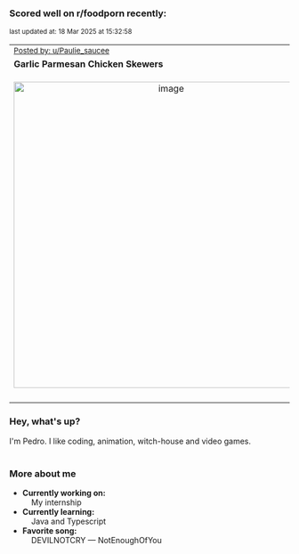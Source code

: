 ### Scored well on r/foodporn recently:

<p align="left"><sub>last updated at: 18 Mar 2025 at 15:32:58</sub></p>

|   |
| --- |
| <sub>[Posted by: u/Paulie_saucee][source]</sub> |
| **Garlic Parmesan Chicken Skewers** | 
|<p align="center"> <img alt="image" src="https://i.redd.it/qqr4kljjymoe1.jpeg" width="550" /> </p>|
|   |

### Hey, what's up?

I'm Pedro. I like coding, animation, witch-house and video games.<br><br>

### More about me
- **Currently working on:**  
&nbsp;&nbsp;&nbsp;&nbsp;My internship
- **Currently learning:**  
&nbsp;&nbsp;&nbsp;&nbsp;Java and Typescript
- **Favorite song:**  
&nbsp;&nbsp;&nbsp;&nbsp;DEVILNOTCRY — NotEnoughOfYou<br><br>

  



  
  
  
[linkedin]: https://linkedin.com/in/pedro-h-r-gomes-8a487b14a/
[gmail]: mailto:pilique11@gmail.com
[source]: https://reddit.com/r/FoodPorn/comments/1jb14dc/garlic_parmesan_chicken_skewers/
[redditAPI]: https://www.reddit.com/dev/api/
